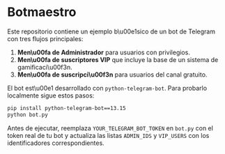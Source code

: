 # Botmaestro

Este repositorio contiene un ejemplo b\u00e1sico de un bot de Telegram con tres flujos principales:

1. **Men\u00fa de Administrador** para usuarios con privilegios.
2. **Men\u00fa de suscriptores VIP** que incluye la base de un sistema de gamificaci\u00f3n.
3. **Men\u00fa de suscripci\u00f3n** para usuarios del canal gratuito.

El bot est\u00e1 desarrollado con `python-telegram-bot`. Para probarlo localmente sigue estos pasos:

```bash
pip install python-telegram-bot==13.15
python bot.py
```

Antes de ejecutar, reemplaza `YOUR_TELEGRAM_BOT_TOKEN` en `bot.py` con el token real de tu bot y actualiza las listas `ADMIN_IDS` y `VIP_USERS` con los identificadores correspondientes.
